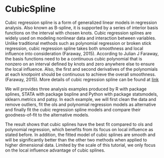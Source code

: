 # CubicSpline
Cubic regression spline is a form of generalized linear models in regression analysis. Also known as B-spline, it is supported by a series of interior basis functions on the interval with chosen knots. Cubic regression splines are widely used on modeling nonlinear data and interaction between variables. Unlike traditional methods such as polynomial regression or broken stick regression, cubic regression spline takes both smoothness and local influence into consideration (Faraway, 2015). According to Julian J Faraway, the basis functions need to be a continuous cubic polynomial that is nonzero on an interval defined by knots and zero anywhere else to ensure the local influence. Also, the first and second derivatives of the polynomials at each knotpoint should be continuous to achieve the overall smoothness.  (Faraway, 2015). More details of cubic regression spline can be found at [link](http://data.princeton.edu/eco572/smoothing2.html)

We will provides three analysis examples produced by R with package splines, STATA with package bspline and Python with package statsmodels, sklearn.metrics and patsy. In each example, we will first clean the data and remove outliers, fit the ols and polynomial regression models as alternative and finally fit the cubic regression spline models and compare their goodness-of-fit to the alternative models. 

The result shows that cubic splines have the best fit compared to ols and polynomial regression, which benefits from its focus on local influence as stated before. In addition, the fitted model of cubic splines are smooth and will be significantly better than the other two methods when applied to higher dimensional data. Limited by the scale of this tutorial, we only focus on the local influence advantage of cubic splines.
